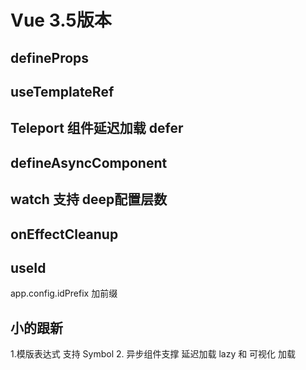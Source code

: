 # Vue 3.5版本
## defineProps
## useTemplateRef
## Teleport 组件延迟加载 defer
## defineAsyncComponent
## watch 支持 deep配置层数
## onEffectCleanup 
## useId
app.config.idPrefix 加前缀  

## 小的跟新
1.模版表达式 支持 Symbol
2. 异步组件支撑 延迟加载 lazy 和 可视化 加载